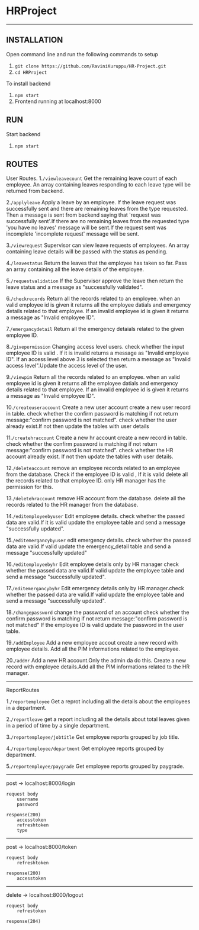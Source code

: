 ﻿# HRProject
-----------------------

INSTALLATION
--------------

Open command line and run the following commands to setup
1. `git clone https://github.com/RaviniKuruppu/HR-Project.git`
2. `cd HRProject`

To install backend
1. `npm start`
2. Frontend running at localhost:8000


RUN
--------

Start backend
1. `npm start`


ROUTES
---------------------------
User Routes.
1.`/viewleavecount`
Get the remaining leave count of each employee.
An array containing leaves responding to each leave type will be returned from backend.

2.`/applyleave`
Apply a leave by an employee.
If the leave request was successfully sent and there are remaining leaves from the type requested. Then a message is sent from backend saying that 'request was successfully sent'.If there are no remaining leaves from the requested type 'you have no leaves' message will be sent.If the request sent was incomplete 'incomplete request' message will be sent.

3.`/viewrequest`
Supervisor can view leave requests of employees.
An array containing leave details will be passed with the status as pending.

4.`/leavestatus`
Return the leaves that the employee has taken so far.
Pass an array containing all the leave details of the employee.

5.`/requestvalidation`
If the Supervisor approve the leave then return the leave status and a message as "successfully validated".

6.`/checkrecords`
Return all the records related to an employee.
when an valid employee id is given it returns all the employee datials and emergency details related to that employee. If an invalid employee id is given it returns a message as "Invalid employee ID".

7.`/emergancydetail`
 Return all the emergency detaials related to the given employee ID.

8.`/givepermission`
Changing access level users.
check whether the input employee ID is valid . If it is invalid returns a message as "Invalid employee ID". If an access level above 3 is selected then return a message as "Invalid access level".Update the access level of the user.

9.`/viewpim`
Return all the records related to an employee.
when an valid employee id is given it returns all the employee datials and emergency details related to that employee. If an invalid employee id is given it returns a message as "Invalid employee ID".

10.`/createuseraccount`
Create a new user account
create a new user record in table.
check whether the confirm password is matching if not return message:"confirm password is not matched".
check whether the user already exist.If not then update the tables with user details

11.`/createhraccount`
Create a new hr account
create a new record in table.
check whether the confirm password is matching if not return message:"confirm password is not matched".
check whether the HR account already exist. If not then update the tables with user details.

12.`/deleteaccount`
remove an employee records related to an employee from the database.
Check if the employee ID is valid , If it is valid delete all the records related to that employee ID. only HR manager has the permission for this.

13.`/deletehraccount`
remove HR account from the database.
delete all the records related to the HR manager from the database.

14.`/editemployeebyuser`
Edit employee details.
check whether the passed data are valid.If it is valid update the employee table and send a message "successfully updated".

15.`/editemergancybyuser`
edit emergency details.
check whether the passed data are valid.If valid update the emergency_detail table and send a message "successfully updated"

16.`/editemployeebyhr`
Edit employee details only by HR manager
check whether the passed data are valid.If valid update the employee table and send a message "successfully updated".

17.`/editemergancybyhr`
Edit emergency details only by HR manager.check whether the passed data are valid.If valid update the employee table and send a message "successfully updated".

18.`/changepassword`
change the password of an account
check whether the confirm password is matching if not return message:"confirm password is not matched"
If the employee ID is valid update the password in the user table.

19.`/addEmployee`
Add a new employee accout
create a new record with employee details.
Add all the PIM informations related to the employee.

20.`/addHr`
Add a new HR account.Only the admin da do this.
Create a new record with employee details.Add all the PIM informations related to the HR manager.

-------------------------------------------------------
ReportRoutes

1.`/reportemployee`
Get a reprot including all the details about the employees in a department.

2.`/reportleave`
get a report including all the details about total leaves given in a period of time by a single department.

3.`/reportemployee/jobtitle`
Get employee reports grouped by job title.

4.`/reportemployee/department`
Get employee reports grouped by department.

5.`/reportemployee/paygrade`
Get employee reports grouped by paygrade.


-----------------------------------------------------
post -> localhost:8000/login 

    request body
        username
        password
    
    response(200)
        accesstoken
        refreshtoken
        type

-----------------------------------------------------
post -> localhost:8000/token

    request body
        refreshtoken

    response(200)
        accesstoken

-----------------------------------------------------
delete -> localhost:8000/logout

    request body
        refrestoken

    response(204)

    
